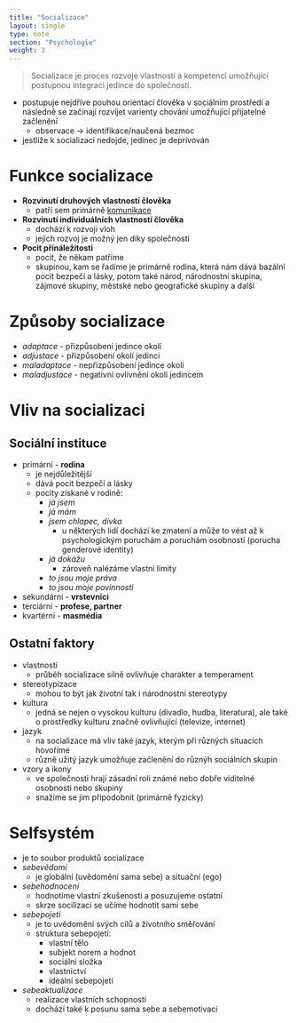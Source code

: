 ```yaml
---
title: "Socializace"
layout: single
type: note
section: "Psychologie"
weight: 3
---
```

> Socializace je proces rozvoje vlastností a kompetencí umožňující postupnou integraci jedince do společnosti.
- postupuje nejdříve pouhou orientací člověka v sociálním prostředí a následně se začínají rozvíjet varienty chování umožňující přijatelné začlenění
    - observace -> identifikace/naučená bezmoc
- jestliže k socializaci nedojde, jedinec je deprivován
# Funkce socializace
- **Rozvinutí druhových vlastností člověka**
    - patří sem primárně [komunikace](/notes/school/social-sciences/communication)
- **Rozvinutí individuálních vlastností člověka**
    - dochází k rozvoji vloh
    - jejich rozvoj je možný jen díky společnosti
- **Pocit přínáležitosti**
    - pocit, že někam patříme
    - skupinou, kam se řadíme je primárně rodina, která nám dává bazální pocit bezpečí a lásky, potom také národ, národnostní skupina, zájmové skupiny, městské nebo geografické skupiny a další
# Způsoby socializace
- _adaptace_ - přizpůsobení jedince okolí
- _adjustace_ - přizpůsobení okolí jedinci
- _maladaptace_ - nepřizpůsobení jedince okolí
- _maladjustace_ - negativní ovlivnění okolí jedincem
# Vliv na socializaci
## Sociální instituce
- primární - **rodina**
    - je nejdůležitější
    - dává pocit bezpečí a lásky
    - pocity získané v rodině:
        - _já jsem_
        - _já mám_
        - _jsem chlapec, dívka_
            - u některých lidí dochází ke zmatení a může to vést až k psychologickým poruchám a poruchám osobnosti (porucha genderové identity)
        - _já dokážu_
            - zároveň nalézáme vlastní limity
        - _to jsou moje práva_
        - _to jsou moje povinnosti_
- sekundární - **vrstevníci**
- terciární - **profese, partner**
- kvartérní - **masmédia**
## Ostatní faktory
- vlastnosti
    - průběh socializace silně ovlivňuje charakter a temperament
- stereotypizace
    - mohou to být jak životní tak i národnostní stereotypy
- kultura
    - jedná se nejen o vysokou kulturu (divadlo, hudba, literatura), ale také o prostředky kulturu značně ovlivňující (televize, internet)
- jazyk
    - na socializace má vliv také jazyk, kterým při různých situacích hovoříme
    - různě užitý jazyk umožňuje začlenění do různýh sociálních skupin
- vzory a ikony
    - ve společnosti hrají zásadní roli známé nebo dobře viditelné osobnosti nebo skupiny
    - snažíme se jim připodobnit (primárně fyzicky)
# Selfsystém
- je to soubor produktů socializace
- _sebevědomí_
    - je globální (uvědomění sama sebe) a situační (ego)
- _sebehodnocení_
    - hodnotíme vlastní zkušenosti a posuzujeme ostatní
    - skrze socilizaci se učíme hodnotit sami sebe
- _sebepojetí_
    - je to uvědomění svých cílů a životního směřování
    - struktura sebepojetí:
        - vlastní tělo
        - subjekt norem a hodnot
        - sociální složka
        - vlastnictví
        - ideální sebepojetí
- _sebeaktualizace_
    - realizace vlastních schopností
    - dochází také k posunu sama sebe a sebemotivaci